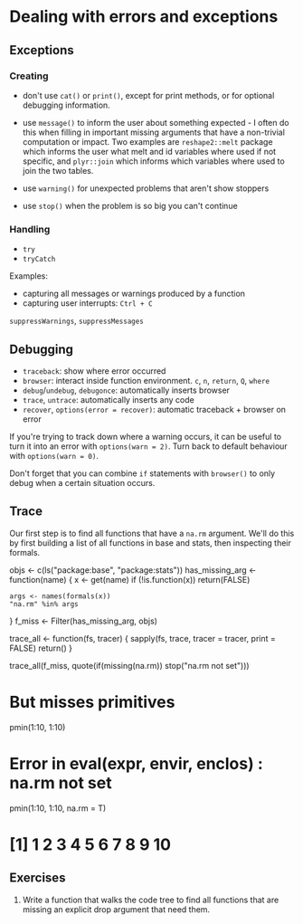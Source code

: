 # Dealing with errors and exceptions

## Exceptions

### Creating

* don't use `cat()` or `print()`, except for print methods, or for optional
  debugging information.

* use `message()` to inform the user about something expected - I often do
  this when filling in important missing arguments that have a non-trivial
  computation or impact. Two examples are `reshape2::melt` package which
  informs the user what melt and id variables where used if not specific, and
  `plyr::join` which informs which variables where used to join the two
  tables.

* use `warning()` for unexpected problems that aren't show stoppers

* use `stop()` when the problem is so big you can't continue

### Handling

  * `try`
  * `tryCatch`

Examples:

  * capturing all messages or warnings produced by a function
  * capturing user interrupts: `Ctrl + C`

`suppressWarnings`, `suppressMessages`

## Debugging

* `traceback`: show where error occurred
* `browser`: interact inside function environment.  `c`, `n`, `return`, `Q`, `where`
* `debug`/`undebug`, `debugonce`: automatically inserts browser
* `trace`, `untrace`: automatically inserts any code
* `recover`, `options(error = recover)`: automatic traceback + browser on error

If you're trying to track down where a warning occurs, it can be useful to turn it into an error with `options(warn = 2)`.  Turn back to default behaviour with `options(warn = 0)`.

Don't forget that you can combine `if` statements with `browser()` to only debug when a certain situation occurs.

## Trace

Our first step is to find all functions that have a `na.rm` argument.  We'll do this by first building a list of all functions in base and stats, then inspecting their formals.

  objs <- c(ls("package:base", "package:stats"))
  has_missing_arg <- function(name) {
    x <- get(name)
    if (!is.function(x)) return(FALSE)
    
    args <- names(formals(x))
    "na.rm" %in% args
  }
  f_miss <- Filter(has_missing_arg, objs)
  
  trace_all <- function(fs, tracer) {
    sapply(fs, trace, tracer = tracer, print = FALSE)
    return()
  }
  
  trace_all(f_miss, quote(if(missing(na.rm)) stop("na.rm not set")))
  # But misses primitives
  
  pmin(1:10, 1:10)
  # Error in eval(expr, envir, enclos) : na.rm not set
  pmin(1:10, 1:10, na.rm = T)
  # [1]  1  2  3  4  5  6  7  8  9 10

## Exercises

1. Write a function that walks the code tree to find all functions that are missing an explicit drop argument that need them.